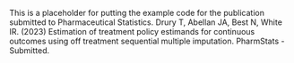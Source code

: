 This is a placeholder for putting the example code for the publication submitted to Pharmaceutical Statistics.
Drury T, Abellan JA, Best N, White IR. (2023) Estimation of treatment policy estimands for continuous outcomes using off treatment sequential multiple imputation. PharmStats - Submitted.
